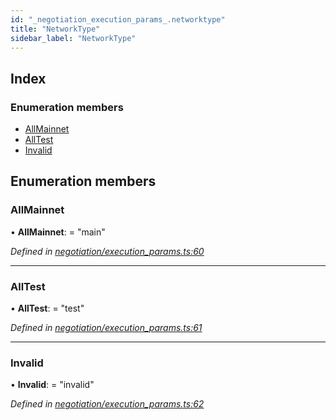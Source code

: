 ```yaml
---
id: "_negotiation_execution_params_.networktype"
title: "NetworkType"
sidebar_label: "NetworkType"
---
```


## Index

### Enumeration members

* [AllMainnet](_negotiation_execution_params_.networktype.md#allmainnet)
* [AllTest](_negotiation_execution_params_.networktype.md#alltest)
* [Invalid](_negotiation_execution_params_.networktype.md#invalid)

## Enumeration members

###  AllMainnet

• **AllMainnet**: = "main"

*Defined in [negotiation/execution_params.ts:60](https://github.com/comit-network/comit-js-sdk/blob/95ab111/src/negotiation/execution_params.ts#L60)*

___

###  AllTest

• **AllTest**: = "test"

*Defined in [negotiation/execution_params.ts:61](https://github.com/comit-network/comit-js-sdk/blob/95ab111/src/negotiation/execution_params.ts#L61)*

___

###  Invalid

• **Invalid**: = "invalid"

*Defined in [negotiation/execution_params.ts:62](https://github.com/comit-network/comit-js-sdk/blob/95ab111/src/negotiation/execution_params.ts#L62)*
